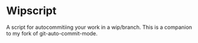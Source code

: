 Wipscript
=========

A script for autocommitiing your work in a wip/branch. This is a companion to my fork of git-auto-commit-mode.
